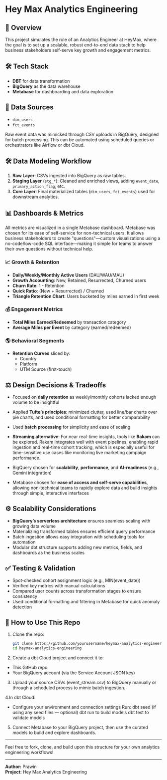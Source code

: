 # Hey Max Analytics Engineering

## 📌 Overview
This project simulates the role of an Analytics Engineer at HeyMax, where the goal is to set up a scalable, robust end-to-end data stack to help business stakeholders self-serve key growth and engagement metrics.

## 🛠️ Tech Stack
- **DBT** for data transformation
- **BigQuery** as the data warehouse
- **Metabase** for dashboarding and data exploration

## 📂 Data Sources
- `dim_users`
- `fct_events`

Raw event data was mimicked through CSV uploads in BigQuery, designed for batch processing. This can be automated using scheduled queries or orchestrators like Airflow or dbt Cloud.

## 🛠️ Data Modeling Workflow
1. **Raw Layer**: CSVs ingested into BigQuery as raw tables.
2. **Staging Layer** (`stg_*`): Cleaned and enriched views, adding `event_date`, `primary_action_flag`, etc.
3. **Core Layer**: Final materialized tables (`dim_users`, `fct_events`) used for downstream analytics.

## 📊 Dashboards & Metrics
All metrics are visualized in a single Metabase dashboard. Metabase was chosen for its ease of self-service for non-technical users. It allows business stakeholders to create "questions"—custom visualizations using a no-code/low-code SQL interface—making it simple for teams to answer their own questions without technical help.

### 📈 Growth & Retention
- **Daily/Weekly/Monthly Active Users** (DAU/WAU/MAU)
- **Growth Accounting**: New, Retained, Resurrected, Churned users
- **Churn Rate**: 1 - Retention
- **Quick Ratio**: (New + Resurrected) / Churned
- **Triangle Retention Chart**: Users bucketed by miles earned in first week

### 💰 Engagement Metrics
- **Total Miles Earned/Redeemed** by transaction category
- **Average Miles per Event** by category (earned/redeemed)

### 🌎 Behavioral Segments
- **Retention Curves** sliced by:
  - Country
  - Platform
  - UTM Source (first-touch)

## ⚖️ Design Decisions & Tradeoffs
- Focused on **daily retention** as weekly/monthly cohorts lacked enough volume to be insightful
- Applied **Tufte’s principles**: minimized clutter, used line/bar charts over pie charts, and used conditional formatting for better comparability

- Used **batch processing** for simplicity and ease of scaling
- **Streaming alternative**: For near real-time insights, tools like **Rakam** can be explored. Rakam integrates well with event pipelines, enabling rapid ingestion and real-time cohort tracking, which is especially useful for time-sensitive use cases like monitoring live marketing campaign performance.
- BigQuery chosen for **scalability**, **performance**, and **AI-readiness** (e.g., Gemini integration)
- Metabase chosen for **ease of access and self-serve capabilities**, allowing non-technical teams to rapidly explore data and build insights through simple, interactive interfaces

## ⚙️ Scalability Considerations
- **BigQuery’s serverless architecture** ensures seamless scaling with growing data volume
- Materializing transformed tables ensures efficient query performance
- Batch ingestion allows easy integration with scheduling tools for automation
- Modular dbt structure supports adding new metrics, fields, and dashboards as the business scales

## ✅ Testing & Validation
- Spot-checked cohort assignment logic (e.g., MIN(event_date))
- Verified key metrics with manual calculations
- Compared user counts across transformation stages to ensure consistency
- Used conditional formatting and filtering in Metabase for quick anomaly detection

## 🚀 How to Use This Repo
1. Clone the repo:
   ```bash
   git clone https://github.com/yourusername/heymax-analytics-engineering.git
   cd heymax-analytics-engineering
   ```

2. Create a dbt Cloud project and connect it to:
  - This GitHub repo
  - Your BigQuery account (via the Service Account JSON key)

3. Upload your source CSVs (event_stream.csv) to BigQuery manually or through a scheduled process to mimic batch ingestion.

4.In dbt Cloud:
  - Configure your environment and connection settings
     Run:
        dbt seed (if using any seed files — optional)
        dbt run to build models
        dbt test to validate models

5. Connect Metabase to your BigQuery project, then use the curated models to build and explore dashboards.


---
Feel free to fork, clone, and build upon this structure for your own analytics engineering workflows!

---
**Author:** Prawin  
**Project:** Hey Max Analytics Engineering
